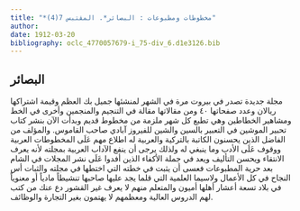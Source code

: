 ```yaml
---
title: "*مخطوطات ومطبوعات : البصائر*. المقتبس 7(4)"
author: 
date: 1912-03-20
bibliography: oclc_4770057679-i_75-div_6.d1e3126.bib
---
```




##  البصائر 


 مجلة جديدة تصدر في بيروت مرة في الشهر لمنشئها جميل بك العظم وقيمة اشتراكها ريالان وعدد صفحاتها  ٤٠  ومن مقالاتها مقالة في التنجيم والمنجمين وأخرى في الخط ومشاهير الخطاطين وهي تطبع كل شهر ملزمة من مخطوط قديم وبدأت الآن بنشر كتاب تحبير الموشين في التعبير بالسين والشين للفيروز آبادي صاحب القاموس. والمؤلف من الفاضل الذين يحسنون الكاتبة بالتركية والعربية له اطلاع مهم عَلَى المخطوطات العربية ووقوف عَلَى الأدب وما ينبغي له ولذلك يرجى أن ينفع الآداب العربية بمجلته لأنه يعرف الانتقاء ويحسن التأليف ويعد في جملة الأكفاء الذين أفدوا عَلَى نشر المجلات في الشام بعد حرية المطبوعات فعسى أن يثبت في خطته التي اختطها في مجلته والثبات أس النجاح في كل الأعمال ولاسيما العلمية التي قلما يجد عليها صاحبها تنشيطاً مادياً أو معنوياً في بلاد  تسعة  أعشار أهلها أميون والمتعلم منهم لا يعرف غير القشور دع عنك من كتب لهم الدروس العالية ومعظمهم لا يهتمون بغير التجارة والوظائف. 
